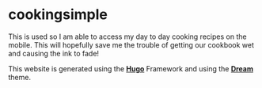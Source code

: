 # cookingsimple

This is used so I am able to access my day to day cooking recipes on the mobile.
This will hopefully save me the trouble of getting our cookbook wet and causing the ink to fade!

This website is generated using the [**Hugo**](https://gohugo.io/) Framework and using the [**Dream**](https://g1eny0ung.site/hugo-theme-dream/#/) theme.

